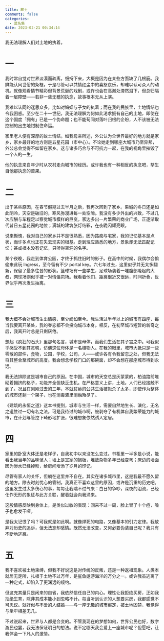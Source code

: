 ```yaml
---
title: 故土
comments: false
categories:
  - 莫名集
date: 2023-02-21 00:34:14
---
```


我无法理解人们对土地的执着。

<!-- excerpt -->

# 一

我时常自觉对世界淡漠而疏离，细捋下来，大概是因为在某些方面缺了几根筋。我鲜能认同世俗的条框，于是尽管可以共情红尘中的喜怒哀乐，却难以认可众人的动机。就像观看情节精彩但背景荒诞的戏剧，或许也会在高潮处潸然泪下，但总归隔着一层障壁——若非一些无稽的执念，故事根本无从上演。

我难以认同的迷思众多，比如对婚姻与子女的执着；而在我的民族里，土地情结也令我困惑。至少在二十一世纪，我无法理解为何如此渴求拥有自己的土地，即使在这个国度「拥有」已是一个伪命题；也不能苟同对落叶归根的企盼，人不该被无法控制的出生地钳制住命运。

家里老人便有深厚的故土情结。如我母亲所述，外公认为全世界最好的地方就是家乡，家乡最好的地方则是五星花园（市中心）。不论她走到哪座大城市乃至异邦，外公总会觉得不如留在家乡。这与诸多巧合与不可抗力一起，在我的视角里摧毁了一个人的一生。

他的执念来自年少时从农村走向城市的经历。或许我也有一种相反的执念吧，孳生自他那执念的苦果。

# 二

出于某些原因，在春节假期过去半月之后，我再次回到了家乡。果城的冬日还是如此阴冷，天空是破旧的，寒风弥漫进每一处空隙。我没有多少外出的兴致，不过几次应酬与车程足以察觉城市模样的巨变。家边多出一片繁荣的商业广场，正逐渐取代昔日五星花园的地位；满城的建筑张灯结彩，在夜晚闪耀亮眼。

说来惭愧，我对自己的家乡并不是很熟悉，因为路痴与宅家，我的记忆基本是点状，而许多点也正在失去现实的根基。走到理应熟悉的地方，景象却无法匹配记忆；甚或根本没有记忆，只听得空洞的名字。

某个夜晚，我走到体育公园，才终于抓住旧时的影子。在高中的时候，我偶尔会偷偷来此玩 Ingress，至今留有不少 portal key。六七年过去，这里似乎并无太多翻新，保留了最多往昔的形状。篮球场有一些学生，足球场装着一堆腹部隆起的大叔，网球场则似乎被一对情侣包场。我看着他们，距离很近又很远，时间折叠，世界似乎再次发生抽离。

# 三

我大概不会对城市生出情感，至少阙如至今。我生活过半年以上的城市有四座，每当我要离开某处，我的眷恋都不会投向城市本身。相反，在初至城市短暂的新奇之后，我离开时总是只剩厌倦。

想起《疯狂的石头》里那句名言，城市是母体，而我们生活在其子宫之中。可我似乎感受不到其灵魂，仿佛这位母体是一名植物人。在我的眼里，城市大抵只是一些零散的部件，食物，公园，学校，公司，人——或许各有令我留恋之处，但我无法将其整合至城市的高度。我会想念学校门口的那碗面，却不会想在那座城市待到永远。

我无法排除这是城市自己的原因。在中国，城市的天空总是灰蒙蒙的，柏油路前堆砌着拥挤的格子，功能齐全但缺乏生机。在严格意义上讲，土地，人们已经接触不到了。况且在刚刚过去的三年，本就贫瘠的公共生活被扼杀了太多，即使作为整体的城市还剩一个架子，也在消毒液里消融殆尽了。

《建筑的永恒之道》这本书提到，城市与生活一样，需要自然地生长、演化，无名之道胜过一切有名之法。可是我待过的城市啊，被剥夺了有机体自我繁荣能力的城市，在计划与管控下畸形地扩张，很难想象依然诱人定居。

# 四

家里的卧室大体还是老样子，自我初中以来没怎么变过。书柜里一半多是小说，能看出我当年的品味骇人；墙上是宜家的搁板，堆放杂物多年已经变弯；床边的墙面因为渗水已经掉粉，给房间增添了岁月的印记。

尽管有家人的关怀，但躺在这里并不自在。其实在诸多城市里，这是我最不愿久留的地方。除去时刻忧心的管制，我真正不喜欢这里的原因，或许是沉重的历史吧。这里发生过太多伤心的事，每每让我喘不过气来：白日的争吵，深夜的泪流，已经化作无形的象征与此方关联，醒着就会向我涌来。

这股情感反映到身体上，是类似过敏的表现：回来不过一周，脸上冒了十个痘，嗓子也愈发干哑。

是我太记恨了吗？可我就是如此啊。就像焊死的电路，又像基本的引力定律。我放弃对历史的追诉，但无法忘却感情。既然无法改变，又何必要伪装自己呢？我只有不断地逃离。

# 五

我不喜欢被土地束缚，但我不好说这是对传统的反叛，还是一种返祖现象。人类本就居无定所，扎根于土地不过万年，是鲨鱼遨游海洋的万分之一。或许我虽逃离了一种定式，却陷入了更渊远的规约。

但这充其量只是闲来的自省，我依然信任自己的内心。理性让我拒绝买房，正如我拒绝生育，除非其成本能小到忽略不计。每当听到认识的人想要买房，我都感觉不可思议。就好似与不爱的人结婚——与一座无趣的城市绑定，被土地囚禁，我觉得与坐牢相差无几。

不过说起来，世界与人都是会变的。不管我现在的梦想如何，世界公民也好，数字游民也罢，我无法保证明日的想法。说不定哪天我会爱上一座城市呢？但愿吧，让我体会一下凡人的激情。